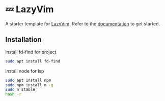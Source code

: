 # 💤 LazyVim

A starter template for [LazyVim](https://github.com/LazyVim/LazyVim).
Refer to the [documentation](https://lazyvim.github.io/installation) to get started.

## Installation

install fd-find for project

```bash
sudo apt install fd-find
```

install node for lsp

```bash
sudo apt install npm
sudo npm install n -g
sudo n stable
hash -r
```

